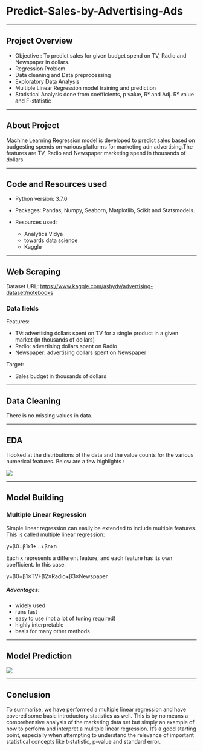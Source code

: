 # Predict-Sales-by-Advertising-Ads
---

## Project Overview

- Objective : To predict sales for given budget spend on TV, Radio and Newspaper in dollars. 
- Regression Problem
- Data cleaning and Data preprocessing
- Exploratory Data Analysis
- Multiple Linear Regression model training and prediction
- Statistical Analysis done from coefficients, p value, R² and Adj. R² value and F-statistic


---
## About Project

Machine Learning Regression model is developed to predict sales based on budgesting spends on various platforms for marketing adn advertising.The features are TV, Radio and Newspaper marketing spend in thousands of dollars.

---
## Code and Resources used

- Python version: 3.7.6
- Packages: Pandas, Numpy, Seaborn, Matplotlib, Scikit and Statsmodels.
- Resources used:

    * Analytics Vidya
    * towards data science
    * Kaggle

---
## Web Scraping

Dataset URL: https://www.kaggle.com/ashydv/advertising-dataset/notebooks

### Data fields

Features:

* TV: advertising dollars spent on TV for a single product in a given market (in thousands of dollars)
* Radio: advertising dollars spent on Radio
* Newspaper: advertising dollars spent on Newspaper

Target:

* Sales budget in thousands of dollars

---
## Data Cleaning

There is no missing values in data.

---
## EDA

I looked at the distributions of the data and the value counts for the various numerical features. Below are a few highlights :

![](https://github.com/SidSolanki28/Predict-Sales-by-Advertising-Ads-Budget/blob/master/images/index.png)

---
## Model Building

### Multiple Linear Regression

Simple linear regression can easily be extended to include multiple features. This is called multiple linear regression:

y=β0+β1x1+…+βnxn

Each x represents a different feature, and each feature has its own coefficient. In this case:

y=β0+β1×TV+β2×Radio+β3×Newspaper

##### Advantages:
* widely used
* runs fast
* easy to use (not a lot of tuning required)
* highly interpretable
* basis for many other methods

---
## Model Prediction

![](https://github.com/SidSolanki28/Predict-Sales-by-Advertising-Ads-Budget/blob/master/images/Capture.PNG)

---
## Conclusion

To summarise, we have performed a multiple linear regression and have covered some basic introductory statistics as well. This is by no means a comprehensive analysis of the marketing data set but simply an example of how to perform and interpret a mulitple linear regression. It’s a good starting point, especially when attempting to understand the relevance of important statistical concepts like t-statistic, p-value and standard error. 
